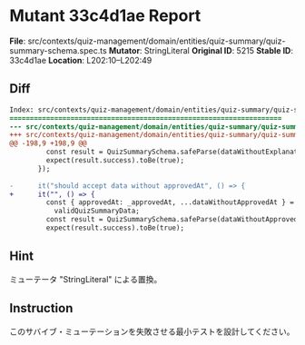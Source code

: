 # Mutant 33c4d1ae Report

**File**: src/contexts/quiz-management/domain/entities/quiz-summary/quiz-summary-schema.spec.ts
**Mutator**: StringLiteral
**Original ID**: 5215
**Stable ID**: 33c4d1ae
**Location**: L202:10–L202:49

## Diff

```diff
Index: src/contexts/quiz-management/domain/entities/quiz-summary/quiz-summary-schema.spec.ts
===================================================================
--- src/contexts/quiz-management/domain/entities/quiz-summary/quiz-summary-schema.spec.ts	original
+++ src/contexts/quiz-management/domain/entities/quiz-summary/quiz-summary-schema.spec.ts	mutated #5215
@@ -198,9 +198,9 @@
         const result = QuizSummarySchema.safeParse(dataWithoutExplanation);
         expect(result.success).toBe(true);
       });
 
-      it("should accept data without approvedAt", () => {
+      it("", () => {
         const { approvedAt: _approvedAt, ...dataWithoutApprovedAt } =
           validQuizSummaryData;
         const result = QuizSummarySchema.safeParse(dataWithoutApprovedAt);
         expect(result.success).toBe(true);
```

## Hint

ミューテータ "StringLiteral" による置換。

## Instruction

このサバイブ・ミューテーションを失敗させる最小テストを設計してください。
